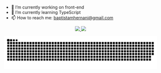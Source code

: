 ### 


- 🔭 I’m currently working on front-end
- 🌱 I’m currently learning TypeScript
- 📫 How to reach me: baptistamhernani@gmail.com

<div align="center">
  <a href="https://github.com/bosshentai">
  <img height="180em" src="https://github-readme-stats.vercel.app/api?username=bosshentai&show_icons=true&theme=dark&include_all_commits=true&count_private=true"/>
  <img height="180em" src="https://github-readme-stats.vercel.app/api/top-langs/?username=bosshentai&layout=compact&langs_count=10&theme=dark&hide=jupyter%20notebook"/>
</div>

<div align="center">
 
  ![snake gif](https://github.com/joaopcm/joaopcm/blob/output/github-contribution-grid-snake.svg)
 
</div>
